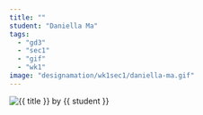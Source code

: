 ```yaml
---
title: ""
student: "Daniella Ma"
tags:
  - "gd3"
  - "sec1"
  - "gif"
  - "wk1"
image: "designamation/wk1sec1/daniella-ma.gif"
---
```


<img src="{{urls.media}}/{{ image }}" alt="{{ title }}"/>
by {{ student }}

